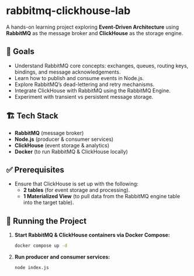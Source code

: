 # rabbitmq-clickhouse-lab

A hands-on learning project exploring **Event-Driven Architecture** using **RabbitMQ** as the message broker and **ClickHouse** as the storage engine.

## 🎯 Goals
- Understand RabbitMQ core concepts: exchanges, queues, routing keys, bindings, and message acknowledgements.
- Learn how to publish and consume events in Node.js.
- Explore RabbitMQ’s dead-lettering and retry mechanisms.
- Integrate ClickHouse with RabbitMQ using the RabbitMQ Engine.
- Experiment with transient vs persistent message storage.

## 🏗️ Tech Stack
- **RabbitMQ** (message broker)
- **Node.js** (producer & consumer services)
- **ClickHouse** (event storage & analytics)
- **Docker** (to run RabbitMQ & ClickHouse locally)

## ✅ Prerequisites
- Ensure that ClickHouse is set up with the following:
  - **2 tables** (for event storage and processing).
  - **1 Materialized View** (to pull data from the RabbitMQ engine table into the target table).


## 🚀 Running the Project

1. **Start RabbitMQ & ClickHouse containers via Docker Compose:**
   ```bash
   docker compose up -d

3. **Run producer and consumer services:**
    ```bash
    node index.js
